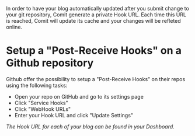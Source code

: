 In order to have your blog automatically updated after 
you submit change to your git repository, Comit generate a private Hook URL. Each time this URL is reached, Comit will update its cache and your changes will be refleted online.

# Setup a "Post-Receive Hooks" on a Github repository
Github offer the possibility to setup a "Post-Receive Hooks" on their repos using the following tasks:
- Open your repo on GitHub and go to its settings page
- Click "Service Hooks"
- Click "WebHook URLs"
- Enter your Hook URL and click "Update Settings"

_The Hook URL for each of your blog can be found in your Dashboard._
